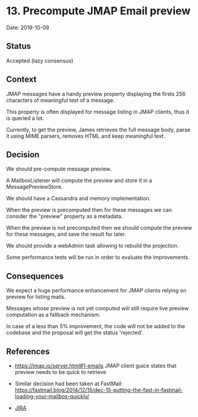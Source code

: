 # 13. Precompute JMAP Email preview

Date: 2019-10-09

## Status

Accepted (lazy consensus)

## Context

JMAP messages have a handy preview property displaying the firsts 256 characters of meaningful test of a message.

This property is often displayed for message listing in JMAP clients, thus it is queried a lot.

Currently, to get the preview, James retrieves the full message body, parse it using MIME parsers, removes HTML and keep meaningful text.

## Decision

We should pre-compute message preview.

A MailboxListener will compute the preview and store it in a MessagePreviewStore.

We should have a Cassandra and memory implementation.

When the preview is precomputed then for these messages we can consider the "preview" property as a metadata.

When the preview is not precomputed then we should compute the preview for these messages, and save the result for later.

We should provide a webAdmin task allowing to rebuild the projection.

Some performance tests will be run in order to evaluate the improvements.

## Consequences

We expect a huge performance enhancement for JMAP clients relying on preview for listing mails.

Messages whose preview is not yet computed will still require live preview computation as a fallback mechanism.

In case of a less than 5% improvement, the code will not be added to the codebase and the proposal will get the status 'rejected'.

## References

 - https://jmap.io/server.html#1-emails JMAP client guice states that preview needs to be quick to retrieve

 - Similar decision had been taken at FastMail: https://fastmail.blog/2014/12/15/dec-15-putting-the-fast-in-fastmail-loading-your-mailbox-quickly/

 - [JIRA](https://issues.apache.org/jira/browse/JAMES-2919)
